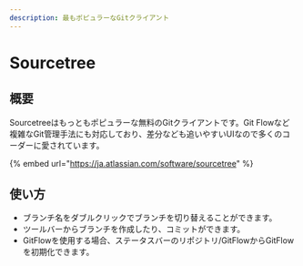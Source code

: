 ```yaml
---
description: 最もポピュラーなGitクライアント
---
```


# Sourcetree

## 概要

Sourcetreeはもっともポピュラーな無料のGitクライアントです。Git Flowなど複雑なGit管理手法にも対応しており、差分なども追いやすいUIなので多くのコーダーに愛されています。

{% embed url="https://ja.atlassian.com/software/sourcetree" %}

## 使い方

* ブランチ名をダブルクリックでブランチを切り替えることができます。
* ツールバーからブランチを作成したり、コミットができます。
* GitFlowを使用する場合、ステータスバーのリポジトリ/GitFlowからGitFlowを初期化できます。
